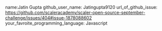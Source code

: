 name:Jatin Gupta
github_user_name: Jatingupta9120
url_of_github_issue: https://github.com/scaleracademy/scaler-open-source-september-challenge/issues/404#issue-1878088602
your_favroite_programming_language: Javascript
